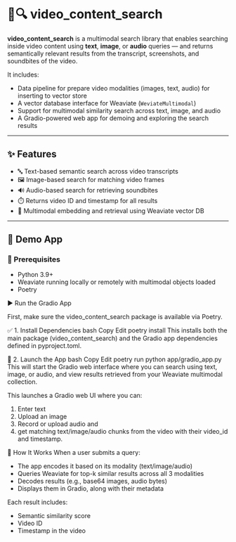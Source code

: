 # 🎥🔍 video_content_search

**video_content_search** is a multimodal search library that enables searching inside video content using **text**, **image**, or **audio** queries — and returns semantically relevant results from the transcript, screenshots, and soundbites of the video.

It includes:
- Data pipeline for prepare video modalities (images, text, audio) for inserting to vector store
- A vector database interface for Weaviate (`WeviateMultimodal`)
- Support for multimodal similarity search across text, image, and audio
- A Gradio-powered web app for demoing and exploring the search results

---

## ✨ Features

- 🔤 Text-based semantic search across video transcripts
- 🖼️ Image-based search for matching video frames
- 🔊 Audio-based search for retrieving soundbites
- ⏱️ Returns video ID and timestamp for all results
- 🧠 Multimodal embedding and retrieval using Weaviate vector DB

---

## 🚀 Demo App

### 🔧 Prerequisites

- Python 3.9+
- Weaviate running locally or remotely with multimodal objects loaded
- Poetry

▶️ Run the Gradio App

First, make sure the video_content_search package is available via Poetry.

✅ 1. Install Dependencies
bash
Copy
Edit
poetry install
This installs both the main package (video_content_search) and the Gradio app dependencies defined in pyproject.toml.

🚀 2. Launch the App
bash
Copy
Edit
poetry run python app/gradio_app.py
This will start the Gradio web interface where you can search using text, image, or audio, and view results retrieved from your Weaviate multimodal collection.



This launches a Gradio web UI where you can:

1. Enter text
2. Upload an image
3. Record or upload audio and
4. get matching text/image/audio chunks from the video with their video_id and timestamp.


🧠 How It Works
When a user submits a query:

* The app encodes it based on its modality (text/image/audio)
* Queries Weaviate for top-k similar results across all 3 modalities
* Decodes results (e.g., base64 images, audio bytes)
* Displays them in Gradio, along with their metadata

Each result includes:
- Semantic similarity score 
- Video ID 
- Timestamp in the video



